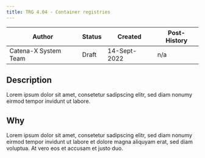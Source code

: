 ```yaml
---
title: TRG 4.04 - Container registries
---
```


| Author               | Status | Created      | Post-History |
|----------------------|--------|--------------|--------------|
| Catena-X System Team | Draft  | 14-Sept-2022 | n/a          |

## Description

Lorem ipsum dolor sit amet, consetetur sadipscing elitr, sed diam nonumy eirmod tempor invidunt ut labore.

## Why

Lorem ipsum dolor sit amet, consetetur sadipscing elitr, sed diam nonumy eirmod tempor invidunt ut labore et dolore
magna aliquyam erat, sed diam voluptua. At vero eos et accusam et justo duo.
